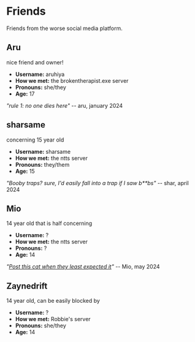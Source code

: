 # Friends
Friends from the worse social media platform.

## Aru
nice friend and owner!
- **Username:** aruhiya
- **How we met:** the brokentherapist.exe server
- **Pronouns:** she/they
- **Age:** 17
  
  
_"rule 1: no one dies here"_
-- aru, january 2024

## sharsame
concerning 15 year old
- **Username:** sharsame
- **How we met:** the ntts server
- **Pronouns:** they/them
- **Age:** 15
  
  
_"Booby traps? sure, I'd easily fall into a trap if I saw b**bs"_
-- shar, april 2024

## Mio
14 year old that is half concerning
- **Username:** ?
- **How we met:** the ntts server
- **Pronouns:** ?
- **Age:** 14
  
  
_"[Post this cat when they least expected it]()"_
-- Mio, may 2024

## Zaynedrift
14 year old, can be easily blocked by
- **Username:** ?
- **How we met:** Robbie's server
- **Pronouns:** she/they
- **Age:** 14
